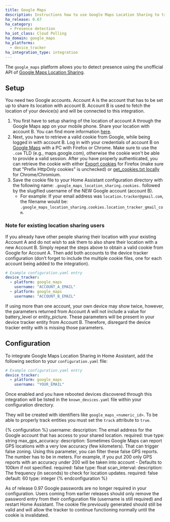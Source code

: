 ```yaml
---
title: Google Maps
description: Instructions how to use Google Maps Location Sharing to track devices in Home Assistant.
ha_release: 0.67
ha_category:
  - Presence detection
ha_iot_class: Cloud Polling
ha_domain: google_maps
ha_platforms:
  - device_tracker
ha_integration_type: integration
---
```


The `google_maps` platform allows you to detect presence using the unofficial API of [Google Maps Location Sharing](https://myaccount.google.com/locationsharing).

## Setup

You need two Google accounts. Account A is the account that has to be set up to share its location with account B. Account B is used to fetch the location of your device(s) and will be connected to this integration. 

1. You first have to setup sharing of the location of account A through the Google Maps app on your mobile phone. Share your location with account B. You can find more information [here](https://support.google.com/accounts?p=location_sharing).
2. Next, you have to retrieve a valid cookie from Google, while being logged in with account B. Log in with your credentials of account B on [Google Maps](https://www.google.com/maps) with a PC with Firefox or Chrome. Make sure to use the `.com` TLD (e.g., maps.google.com), otherwise the cookie won't be able to provide a valid session. After you have properly authenticated, you can retrieve the cookie with either [Export cookies](https://addons.mozilla.org/en-US/firefox/addon/export-cookies-txt/?src=search) for Firefox (make sure that "Prefix HttpOnly cookies" is unchecked) or [get_cookies.txt locally](https://chrome.google.com/webstore/detail/get-cookiestxt-locally/cclelndahbckbenkjhflpdbgdldlbecc) for Chrome/Chromium.
3. Save the cookie file to your Home Assistant configuration directory with the following name: `.google_maps_location_sharing.cookies.` followed by the slugified username of the NEW Google account (account B). 
   - For example: If your email address was `location.tracker@gmail.com`, the filename would be: `.google_maps_location_sharing.cookies.location_tracker_gmail_com`.

### Note for existing location sharing users

If you already have other people sharing their location with your existing Account A and do not wish to ask them to also share their location with a new Account B. Simply repeat the steps above to obtain a valid cookie from Google for Account A. Then add both accounts to the device tracker configuration (don’t forget to include the multiple cookie files, one for each account being added to the integration).

```yaml
# Example configuration.yaml entry
device_tracker:
  - platform: google_maps
    username: "ACCOUNT_A_EMAIL"
  - platform: google_maps
    username: "ACCOUNT_B_EMAIL"
```

<div class='note'>
If using more than one account, your own device may show twice, however, the parameters returned from Account A will not include a value for battery_level or entity_picture. These parameters will be present in your device tracker entity from Account B. Therefore, disregard the device tracker entity with is missing those parameters. 
</div>




## Configuration

To integrate Google Maps Location Sharing in Home Assistant, add the following section to your `configuration.yaml` file:

```yaml
# Example configuration.yaml entry
device_tracker:
  - platform: google_maps
    username: "YOUR_EMAIL"
```

Once enabled and you have rebooted devices discovered through this integration will be listed in the `known_devices.yaml` file within your configuration directory.

They will be created with identifiers like `google_maps_<numeric_id>`. To be able to properly track entities you must set the `track` attribute to `true`. 

{% configuration %}
username:
  description: The email address for the Google account that has access to your shared location.
  required: true
  type: string
max_gps_accuracy:
   description: Sometimes Google Maps can report GPS locations with a very low accuracy (few kilometers). That can trigger false zoning. Using this parameter, you can filter these false GPS reports. The number has to be in meters. For example, if you put 200 only GPS reports with an accuracy under 200 will be taken into account - Defaults to 100km if not specified.
   required: false
   type: float
scan_interval:
  description: The frequency (in seconds) to check for location updates.
  required: false
  default: 60
  type: integer
{% endconfiguration %}

<div class='note'>
As of release 0.97 Google passwords are no longer required in your configuration. Users coming from earlier releases should only remove the password entry from their configuration file (username is still required) and restart Home Assistant. The cookie file previously generated should still be valid and will allow the tracker to continue functioning normally until the cookie is invalidated.
</div>
